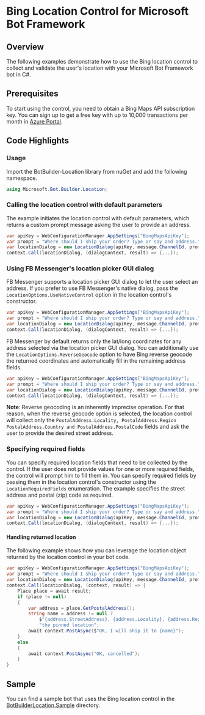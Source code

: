 # Bing Location Control for Microsoft Bot Framework

## Overview
The following examples demonstrate how to use the Bing location control to collect and validate the user's location with your Microsoft Bot Framework bot in C#. 

## Prerequisites
To start using the control, you need to obtain a Bing Maps API subscription key. You can sign up to get a free key with up to 10,000 transactions per month in [Azure Portal](https://azure.microsoft.com/en-us/marketplace/partners/bingmaps/mapapis/).

## Code Highlights

### Usage
Import the BotBuilder-Location library from nuGet and add the following namespace. 

````C#
using Microsoft.Bot.Builder.Location;
````

### Calling the location control with default parameters
The example initiates the location control with default parameters, which returns a custom prompt message asking the user to provide an address. 

````C#
var apiKey = WebConfigurationManager.AppSettings["BingMapsApiKey"];
var prompt = "Where should I ship your order? Type or say and address.";
var locationDialog = new LocationDialog(apiKey, message.ChannelId, prompt);
context.Call(locationDialog, (dialogContext, result) => {...});
````

### Using FB Messenger's location picker GUI dialog 
FB Messenger supports a location picker GUI dialog to let the user select an address. If you prefer to use FB Messenger's native dialog,  pass the `LocationOptions.UseNativeControl` option in the location control's constructor.  

````C#
var apiKey = WebConfigurationManager.AppSettings["BingMapsApiKey"];
var prompt = "Where should I ship your order? Type or say and address.";
var locationDialog = new LocationDialog(apiKey, message.ChannelId, prompt, LocationOptions.UseNativeControl);
context.Call(locationDialog, (dialogContext, result) => {...});
````

FB Messenger by default returns only the lat/long coordinates for any address selected via the location picker GUI dialog. You can additionally use the `LocationOptions.ReverseGeocode` option to have Bing reverse geocode the returned coordinates and automatically fill in the remaining address fields. 

````C#
var apiKey = WebConfigurationManager.AppSettings["BingMapsApiKey"];
var prompt = "Where should I ship your order? Type or say and address.";
var locationDialog = new LocationDialog(apiKey, message.ChannelId, prompt, LocationOptions.UseNativeControl | LocationOptions.ReverseGeocode);
context.Call(locationDialog, (dialogContext, result) => {...});
````

**Note**: Reverse geocoding is an inherently imprecise operation. For that reason, when the reverse geocode option is selected, the location control will collect only the `PostalAddress.Locality, PostalAddress.Region PostalAddress.Country and PostalAddress.PostalCode` fields and ask the user to provide the desired street address. 

### Specifying required fields 
You can specify required location fields that need to be collected by the control. If the user does not provide values for one or more required fields, the control will prompt him to fill them in. You can specify required fields by passing them in the location control's constructor using the `LocationRequiredFields` enumeration. The example specifies the street address and postal (zip) code as required. 

````C#
var apiKey = WebConfigurationManager.AppSettings["BingMapsApiKey"];
var prompt = "Where should I ship your order? Type or say and address.";
var locationDialog = new LocationDialog(apiKey, message.ChannelId, prompt, LocationOptions.None, LocationRequiredFields.StreetAddress | LocationRequiredFields.PostalCode);
context.Call(locationDialog, (dialogContext, result) => {...});
````

#### Handling returned location
The following example shows how you can leverage the location object returned by the location control in your bot code. 

````C#
var apiKey = WebConfigurationManager.AppSettings["BingMapsApiKey"];
var prompt = "Where should I ship your order? Type or say and address.";
var locationDialog = new LocationDialog(apiKey, message.ChannelId, prompt, LocationOptions.None, LocationRequiredFields.StreetAddress | LocationRequiredFields.PostalCode);
context.Call(locationDialog, (context, result) => {
    Place place = await result;
    if (place != null)
    {
        var address = place.GetPostalAddress();
        string name = address != null ?
            $"{address.StreetAddress}, {address.Locality}, {address.Region}, {address.Country} ({address.PostalCode})" :
            "the pinned location";
        await context.PostAsync($"OK, I will ship it to {name}");
    }
    else
    {
        await context.PostAsync("OK, cancelled");
    }
}
````

## Sample
You can find a sample bot that uses the Bing location control in the [BotBuilderLocation.Sample](BotBuilderLocation.Sample) directory. 
